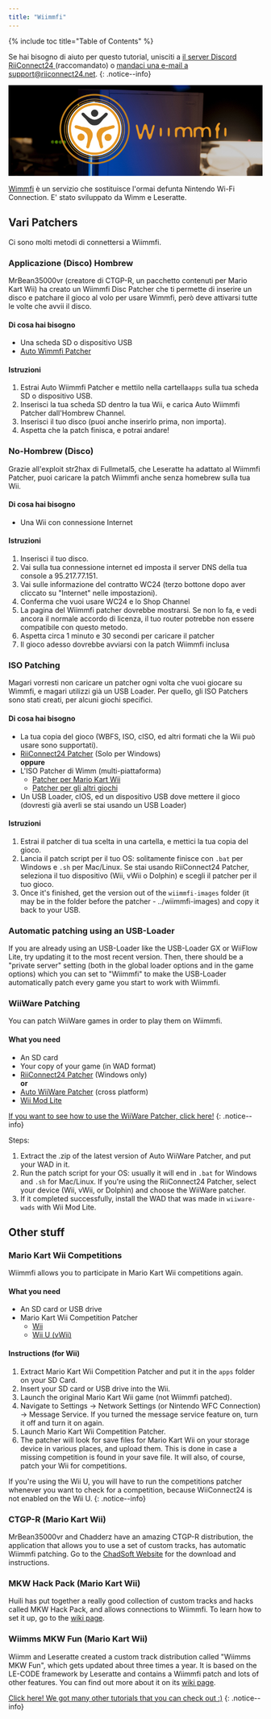 ```yaml
---
title: "Wiimmfi"
---
```


{% include toc title="Table of Contents" %}

Se hai bisogno di aiuto per questo tutorial, unisciti a [il server Discord RiiConnect24 ](https://discord.gg/b4Y7jfD) (raccomandato) o [mandaci una e-mail a support@riiconnect24.net](mailto:support@riiconnect24.net).
{: .notice--info}

![Wiimmfi Logo](/images/WiiWiimmfiLogo.jpg)

[Wimmfi](https://wiimmfi.de) è un servizio che sostituisce l'ormai defunta Nintendo Wi-Fi Connection. E' stato sviluppato da Wimm e Leseratte.

## Vari Patchers

Ci sono molti metodi di connettersi a Wiimmfi.

### Applicazione (Disco) Hombrew
MrBean35000vr (creatore di CTGP-R, un pacchetto contenuti per Mario Kart Wii) ha creato un Wiimmfi Disc Patcher che ti permette di inserire un disco e patchare il gioco al volo per usare Wimmfi, però deve attivarsi tutte le volte che avvii il disco.

#### Di cosa hai bisogno
* Una scheda SD o dispositivo USB
* [Auto Wimmfi Patcher](/assets/files/autowiimmfipatcher-0.6.zip)

#### Istruzioni

1. Estrai Auto Wiimmfi Patcher e mettilo nella cartella`apps` sulla tua scheda SD o dispositivo USB.
2. Inserisci la tua scheda SD dentro la tua Wii, e carica Auto Wiimmfi Patcher dall'Hombrew Channel.
3. Inserisci il tuo disco (puoi anche inserirlo prima, non importa).
4. Aspetta che la patch finisca, e potrai andare!

### No-Hombrew (Disco)
Grazie all'exploit str2hax di Fullmetal5, che Leseratte ha adattato al Wiimmfi Patcher, puoi caricare la patch Wiimmfi anche senza homebrew sulla tua Wii.

#### Di cosa hai bisogno
* Una Wii con connessione Internet

#### Istruzioni

1. Inserisci il tuo disco.
2. Vai sulla tua connessione internet ed imposta il server DNS della tua console a 95.217.77.151.
3. Vai sulle informazione del contratto WC24 (terzo bottone dopo aver cliccato su "Internet" nelle impostazioni).
4. Conferma che vuoi usare WC24 e lo Shop Channel
5. La pagina del Wiimmfi patcher dovrebbe mostrarsi. Se non lo fa, e vedi ancora il normale accordo di licenza, il tuo router potrebbe non essere compatibile con questo metodo.
6. Aspetta circa 1 minuto e 30 secondi per caricare il patcher
7. Il gioco adesso dovrebbe avviarsi con la patch Wiimmfi inclusa

### ISO Patching
Magari vorresti non caricare un patcher ogni volta che vuoi giocare su Wimmfi, e magari utilizzi già un USB Loader. Per quello, gli ISO Patchers sono stati creati, per alcuni giochi specifici.

#### Di cosa hai bisogno
- La tua copia del gioco (WBFS, ISO, cISO, ed altri formati che la Wii può usare sono supportati).
- [RiiConnect24 Patcher](https://github.com/RiiConnect24/RiiConnect24-Patcher/releases/) (Solo per Windows)  
**oppure**
- L'ISO Patcher di Wimm (multi-piattaforma)
   - [Patcher per Mario Kart Wii](http://download.wiimm.de/wiimmfi/patcher/mkw-wiimmfi-patcher-v6.zip)
   - [Patcher per gli altri giochi](http://download.wiimm.de/wiimmfi/patcher/wiimmfi-patcher-v4.7z)
- Un USB Loader, cIOS, ed un dispositivo USB dove mettere il gioco (dovresti già averli se stai usando un USB Loader)

#### Istruzioni
1. Estrai il patcher di tua scelta in una cartella, e mettici la tua copia del gioco.
2. Lancia il patch script per il tuo OS: solitamente finisce con `.bat` per Windows e `.sh` per Mac/Linux. Se stai usando RiiConnect24 Patcher, seleziona il tuo dispositivo (Wii, vWii o Dolphin) e scegli il patcher per il tuo gioco.
3. Once it's finished, get the version out of the `wiimmfi-images` folder (it may be in the folder before the patcher - ../wiimmfi-images) and copy it back to your USB.

### Automatic patching using an USB-Loader
If you are already using an USB-Loader like the USB-Loader GX or WiiFlow Lite, try updating it to the most recent version. Then, there should be a "private server" setting (both in the global loader options and in the game options) which you can set to "Wiimmfi" to make the USB-Loader automatically patch every game you start to work with Wiimmfi.

### WiiWare Patching
You can patch WiiWare games in order to play them on Wiimmfi.

#### What you need

- An SD card
- Your copy of your game (in WAD format)
- [RiiConnect24 Patcher](https://github.com/RiiConnect24/RiiConnect24-Patcher/releases/) (Windows only)  
**or**
- [Auto WiiWare Patcher](https://github.com/RiiConnect24/auto-wiiware-patcher/releases) (cross platform)
- [Wii Mod Lite](https://github.com/RiiConnect24/Wii-Mod-Lite/releases)

[If you want to see how to use the WiiWare Patcher, click here!](wiiwarepatcher)
{: .notice--info}

Steps:
1. Extract the .zip of the latest version of Auto WiiWare Patcher, and put your WAD in it.
2. Run the patch script for your OS: usually it will end in `.bat` for Windows and `.sh` for Mac/Linux. If you're using the RiiConnect24 Patcher, select your device (Wii, vWii, or Dolphin) and choose the WiiWare patcher.
3. If it completed successfully, install the WAD that was made in `wiiware-wads` with Wii Mod Lite.

## Other stuff

### Mario Kart Wii Competitions
Wiimmfi allows you to participate in Mario Kart Wii competitions again.

#### What you need

- An SD card or USB drive
- Mario Kart Wii Competition Patcher
   - [Wii](https://competitions.wiimmfi.de/competition-tool-wii.zip)
   - [Wii U (vWii)](https://competitions.wiimmfi.de/competition-tool-wiiu.zip)

#### Instructions (for Wii)

1. Extract Mario Kart Wii Competition Patcher and put it in the `apps` folder on your SD Card.
2. Insert your SD card or USB drive into the Wii.
3. Launch the original Mario Kart Wii game (not Wiimmfi patched).
4. Navigate to Settings -> Network Settings (or Nintendo WFC Connection) -> Message Service. If you turned the message service feature on, turn it off and turn it on again.
5. Launch Mario Kart Wii Competition Patcher.
6. The patcher will look for save files for Mario Kart Wii on your storage device in various places, and upload them. This is done in case a missing competition is found in your save file. It will also, of course, patch your Wii for competitions.

If you're using the Wii U, you will have to run the competitions patcher whenever you want to check for a competition, because WiiConnect24 is not enabled on the Wii U.
{: .notice--info}

### CTGP-R (Mario Kart Wii)
MrBean35000vr and Chadderz have an amazing CTGP-R distribution, the application that allows you to use a set of custom tracks, has automatic Wiimmfi patching. Go to the [ChadSoft Website](http://chadsoft.co.uk) for the download and instructions.

### MKW Hack Pack (Mario Kart Wii)
Huili has put together a really good collection of custom tracks and hacks called MKW Hack Pack, and allows connections to Wiimmfi. To learn how to set it up, go to the [wiki page](http://wiki.tockdom.com/wiki/MKW_Hack_Pack).

### Wiimms MKW Fun (Mario Kart Wii)
Wiimm and Leseratte created a custom track distribution called "Wiimms MKW Fun", which gets updated about three times a year. It is based on the LE-CODE framework by Leseratte and contains a Wiimmfi patch and lots of other features. You can find out more about it on its [wiki page](http://wiki.tockdom.com/wiki/Wiimms_Mario_Kart_Fun).

[Click here! We got many other tutorials that you can check out :)](site-navigation)
{: .notice--info}

